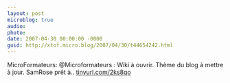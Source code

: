 ```yaml
---
layout: post
microblog: true
audio: 
photo: 
date: 2007-04-30 00:00:00 -0000
guid: http://xtof.micro.blog/2007/04/30/t44654242.html
---
```

MicroFormateurs: @Microformateurs : Wiki à ouvrir. Thème du blog à mettre à jour. SamRose prêt à.. [tinyurl.com/2ks8qo](http://tinyurl.com/2ks8qo)
